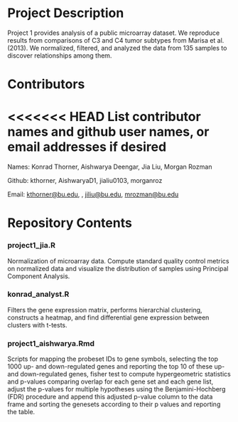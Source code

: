 # Project Description

Project 1 provides analysis of a public microarray dataset. We reproduce results from comparisons of C3 and C4 tumor subtypes from Marisa et al. (2013). We normalized, filtered, and analyzed the data from 135 samples to discover relationships among them.

# Contributors

<<<<<<< HEAD
List contributor names and github user names, or email addresses if desired
=======
Names: Konrad Thorner, Aishwarya Deengar, Jia Liu, Morgan Rozman

Github: kthorner, AishwaryaD1, jialiu0103, morganroz

Email: kthorner@bu.edu, , jiliu@bu.edu, mrozman@bu.edu
 
# Repository Contents

### project1_jia.R

Normalization of microarray data. Compute standard quality control metrics on normalized data and visualize the distribution of samples using Principal Component Analysis.

### konrad_analyst.R

Filters the gene expression matrix, performs hierarchial clustering, constructs a heatmap, and find differential gene expression between clusters with t-tests.

### project1_aishwarya.Rmd
Scripts for mapping the probeset IDs to gene symbols, selecting the top 1000 up- and down-regulated genes and reporting the top 10 of these up- and down-regulated genes, fisher test to compute hypergeometric statistics and p-values comparing overlap for each gene set and each gene list, adjust the p-values for multiple hypotheses using the Benjamini-Hochberg (FDR) procedure and append this adjusted p-value column to the data frame and sorting the genesets according to their p values and reporting the table.
